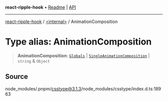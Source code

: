 **react-ripple-hook** • [Readme](../../README.md) \| [API](../../globals.md)

---

[react-ripple-hook](../../README.md) / [\<internal\>](../README.md) / AnimationComposition

# Type alias: AnimationComposition

> **AnimationComposition**: [`Globals`](Globals.md) \| [`SingleAnimationComposition`](SingleAnimationComposition.md) \| `string` & `Object`

## Source

node_modules/.pnpm/csstype@3.1.3/node_modules/csstype/index.d.ts:18963

